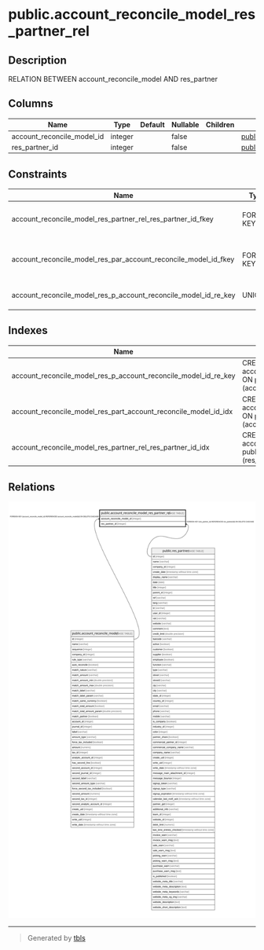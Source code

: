# public.account_reconcile_model_res_partner_rel

## Description

RELATION BETWEEN account_reconcile_model AND res_partner

## Columns

| Name | Type | Default | Nullable | Children | Parents | Comment |
| ---- | ---- | ------- | -------- | -------- | ------- | ------- |
| account_reconcile_model_id | integer |  | false |  | [public.account_reconcile_model](public.account_reconcile_model.md) |  |
| res_partner_id | integer |  | false |  | [public.res_partner](public.res_partner.md) |  |

## Constraints

| Name | Type | Definition |
| ---- | ---- | ---------- |
| account_reconcile_model_res_partner_rel_res_partner_id_fkey | FOREIGN KEY | FOREIGN KEY (res_partner_id) REFERENCES res_partner(id) ON DELETE CASCADE |
| account_reconcile_model_res_par_account_reconcile_model_id_fkey | FOREIGN KEY | FOREIGN KEY (account_reconcile_model_id) REFERENCES account_reconcile_model(id) ON DELETE CASCADE |
| account_reconcile_model_res_p_account_reconcile_model_id_re_key | UNIQUE | UNIQUE (account_reconcile_model_id, res_partner_id) |

## Indexes

| Name | Definition |
| ---- | ---------- |
| account_reconcile_model_res_p_account_reconcile_model_id_re_key | CREATE UNIQUE INDEX account_reconcile_model_res_p_account_reconcile_model_id_re_key ON public.account_reconcile_model_res_partner_rel USING btree (account_reconcile_model_id, res_partner_id) |
| account_reconcile_model_res_part_account_reconcile_model_id_idx | CREATE INDEX account_reconcile_model_res_part_account_reconcile_model_id_idx ON public.account_reconcile_model_res_partner_rel USING btree (account_reconcile_model_id) |
| account_reconcile_model_res_partner_rel_res_partner_id_idx | CREATE INDEX account_reconcile_model_res_partner_rel_res_partner_id_idx ON public.account_reconcile_model_res_partner_rel USING btree (res_partner_id) |

## Relations

![er](public.account_reconcile_model_res_partner_rel.svg)

---

> Generated by [tbls](https://github.com/k1LoW/tbls)
